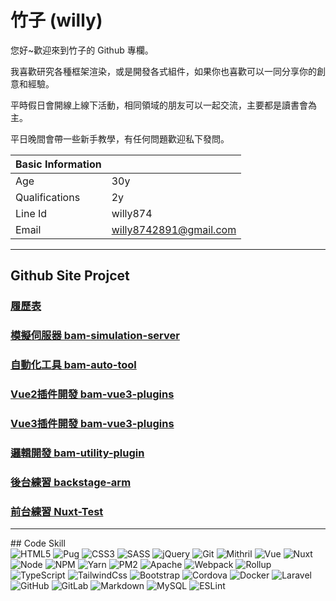 # 竹子 (willy)

您好~歡迎來到竹子的 Github 專欄。

我喜歡研究各種框架渲染，或是開發各式組件，如果你也喜歡可以一同分享你的創意和經驗。

平時假日會開線上線下活動，相同領域的朋友可以一起交流，主要都是讀書會為主。

平日晚間會帶一些新手教學，有任何問題歡迎私下發問。

Basic Information   |                        |
--------------------|------------------------|
Age                 | 30y                    |
Qualifications      | 2y                     |
Line Id             | willy874               |
Email               | willy8742891@gmail.com |


<hr>

## Github Site Projcet
### [履歷表](https://willy874.github.io)
### [模擬伺服器 bam-simulation-server](https://github.com/willy874/bam-simulation-server)
### [自動化工具 bam-auto-tool](https://github.com/willy874/bam-auto-tool)
### [Vue2插件開發 bam-vue3-plugins](https://github.com/willy874/bam-vue2-plugins)
### [Vue3插件開發 bam-vue3-plugins](https://github.com/willy874/bam-vue3-plugins)
### [邏輯開發 bam-utility-plugin](https://github.com/willy874/bam-utility-plugin)
### [後台練習 backstage-arm](https://github.com/willy874/backstage-arm)
### [前台練習 Nuxt-Test](https://github.com/willy874/Nuxt-Test)
<hr>
## Code Skill
<div>
  <img alt="HTML5" src="https://img.shields.io/badge/-HTML5-E34F26?style=flat-square&logo=HTML5&logoColor=white" />
  <img alt="Pug" src="https://img.shields.io/badge/-Pug-A86454?style=flat-square&logo=Pug&logoColor=white" />
  <img alt="CSS3" src="https://img.shields.io/badge/-CSS3-1572B6?style=flat-square&logo=CSS3&logoColor=white" />
  <img alt="SASS" src="https://img.shields.io/badge/-SASS-CC6699?style=flat-square&logo=SASS&logoColor=white" />
  <img alt="jQuery" src="https://img.shields.io/badge/-jQuery-0769AD?style=flat-square&logo=jQuery&logoColor=white" />
  <img alt="Git" src="https://img.shields.io/badge/-Git-F05032?style=flat-square&logo=Git&logoColor=white" />
  <img alt="Mithril" src="https://img.shields.io/badge/-Mithril-000000?style=flat-square&logo=Mithril&logoColor=white" />
  <img alt="Vue" src="https://img.shields.io/badge/-Vue-4FC08D?style=flat-square&logo=Vue&logoColor=white" />
  <img alt="Nuxt" src="https://img.shields.io/badge/-Nuxt-4FC08D?style=flat-square&logo=Nuxt&logoColor=white" />
  <img alt="Node" src="https://img.shields.io/badge/-Node-339933?style=flat-square&logo=Node&logoColor=white" />
  <img alt="NPM" src="https://img.shields.io/badge/-NPM-CB3837?style=flat-square&logo=NPM&logoColor=white" />
  <img alt="Yarn" src="https://img.shields.io/badge/-Yarn-2C8EBB?style=flat-square&logo=Yarn&logoColor=white" />
  <img alt="PM2" src="https://img.shields.io/badge/-PM2-2B037A?style=flat-square&logo=PM2&logoColor=white" />
  <img alt="Apache" src="https://img.shields.io/badge/-Apache-D22128?style=flat-square&logo=Apache&logoColor=white" />
  <img alt="Webpack" src="https://img.shields.io/badge/-Webpack-8DD6F9?style=flat-square&logo=Webpack&logoColor=white" />
  <img alt="Rollup" src="https://img.shields.io/badge/-Rollup-EC4A3F?style=flat-square&logo=Rollup&logoColor=white" />
  <img alt="TypeScript" src="https://img.shields.io/badge/-TypeScript-3178C6?style=flat-square&logo=TypeScript&logoColor=white" />
  <img alt="TailwindCss" src="https://img.shields.io/badge/-TailwindCss-38B2AC?style=flat-square&logo=TailwindCss&logoColor=white" />
  <img alt="Bootstrap" src="https://img.shields.io/badge/-Bootstrap-7c11f8?style=flat-square&logo=Bootstrap&logoColor=white" />
  <img alt="Cordova" src="https://img.shields.io/badge/-Cordova-E8E8E8?style=flat-square&logo=Cordova&logoColor=white" />
  <img alt="Docker" src="https://img.shields.io/badge/-Docker-2496ED?style=flat-square&logo=Docker&logoColor=white" />
  <img alt="Laravel" src="https://img.shields.io/badge/-Laravel-FF2D20?style=flat-square&logo=Laravel&logoColor=white" />
  <img alt="GitHub" src="https://img.shields.io/badge/-GitHub-181717?style=flat-square&logo=GitHub&logoColor=white" />
  <img alt="GitLab" src="https://img.shields.io/badge/-GitLab-FCA121?style=flat-square&logo=GitLab&logoColor=white" />
  <img alt="Markdown" src="https://img.shields.io/badge/-Markdown-000000?style=flat-square&logo=Markdown&logoColor=white" />
  <img alt="MySQL" src="https://img.shields.io/badge/-MySQL-4479A1?style=flat-square&logo=MySQL&logoColor=white" />
  <img alt="ESLint" src="https://img.shields.io/badge/-ESLint-8080f2?style=flat-square&logo=ESLint&logoColor=white" />
</div>